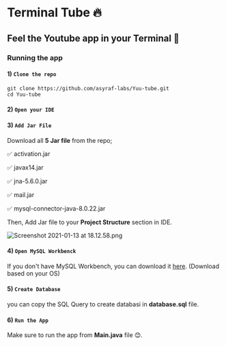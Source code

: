 # Terminal Tube 🔥

## Feel the Youtube app in your Terminal 🚀

### Running the app 

#### 1) `Clone the repo`

```
git clone https://github.com/asyraf-labs/Yuu-tube.git
cd Yuu-tube
```
#### 2) `Open your IDE`

#### 3) `Add Jar File`

Download all **5 Jar file** from the repo;

✅ activation.jar

✅ javax14.jar

✅ jna-5.6.0.jar

✅ mail.jar

✅ mysql-connector-java-8.0.22.jar

Then, Add Jar file to your **Project Structure** section in IDE.

![Screenshot 2021-01-13 at 18.12.58.png](https://cdn.hashnode.com/res/hashnode/image/upload/v1610532794401/186iqb6aN.png)

#### 4) `Open MySQL Workbenck`

If you don't have MySQL Workbench, you can download it [here](https://dev.mysql.com/downloads/workbench/). (Download based on your OS)

#### 5) `Create Database`

you can copy the SQL Query to create databasi in **database.sql** file.

#### 6) `Run the App`

Make sure to run the app from **Main.java** file 😊.
